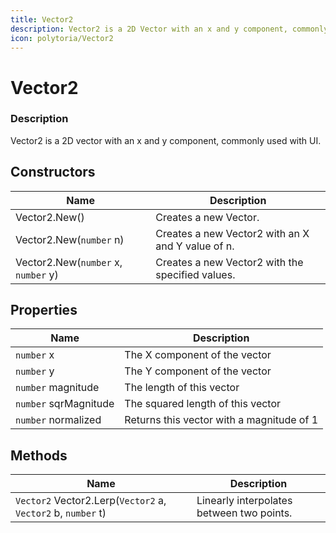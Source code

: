 ```yaml
---
title: Vector2
description: Vector2 is a 2D Vector with an x and y component, commonly used with UI.
icon: polytoria/Vector2
---
```


# Vector2

### Description

Vector2 is a 2D vector with an x and y component, commonly used with UI.

## Constructors

| Name                                | Description                                       |
| ----------------------------------- | ------------------------------------------------- |
| Vector2.New()                       | Creates a new Vector.                             |
| Vector2.New(`number` n)             | Creates a new Vector2 with an X and Y value of n. |
| Vector2.New(`number` x, `number` y) | Creates a new Vector2 with the specified values.  |

## Properties

| Name                  | Description                               |
| --------------------- | ----------------------------------------- |
| `number` x            | The X component of the vector             |
| `number` y            | The Y component of the vector             |
| `number` magnitude    | The length of this vector                 |
| `number` sqrMagnitude | The squared length of this vector         |
| `number` normalized   | Returns this vector with a magnitude of 1 |

## Methods

| Name                                                         | Description                               |
| ------------------------------------------------------------ | ----------------------------------------- |
| `Vector2` Vector2.Lerp(`Vector2` a, `Vector2` b, `number` t) | Linearly interpolates between two points. |
